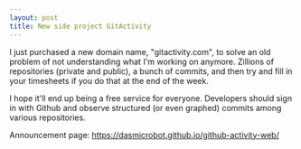 ```yaml
---
layout: post
title: New side project GitActivity
---
```


I just purchased a new domain name, "gitactivity.com", to solve 
an old problem of not understanding what I'm working on anymore. 
Zillions of repositories (private and public), a bunch of commits, 
and then try and fill in your timesheets if you do that at the 
end of the week.

I hope it'll end up being a free service for everyone. Developers 
should sign in with Github and observe structured (or even graphed) 
commits among various repositories.

Announcement page: https://dasmicrobot.github.io/github-activity-web/

